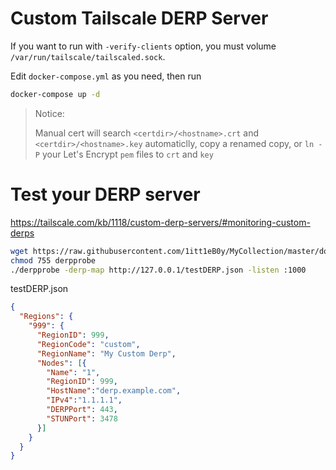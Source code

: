 # Custom Tailscale DERP Server

If you want to run with `-verify-clients` option, you must volume `/var/run/tailscale/tailscaled.sock`.

Edit `docker-compose.yml` as you need, then run

```bash
docker-compose up -d
```

> Notice: 
> 
> Manual cert will search `<certdir>/<hostname>.crt` and `<certdir>/<hostname>.key` automaticlly, copy a renamed copy, or `ln -P` your Let's Encrypt `pem` files to `crt` and `key`

# Test your DERP server

https://tailscale.com/kb/1118/custom-derp-servers/#monitoring-custom-derps

```bash
wget https://raw.githubusercontent.com/1itt1eB0y/MyCollection/master/docker/derper/derpprobe
chmod 755 derpprobe
./derpprobe -derp-map http://127.0.0.1/testDERP.json -listen :1000
```

testDERP.json
```json
{
  "Regions": {
    "999": {
      "RegionID": 999,
      "RegionCode": "custom",
      "RegionName": "My Custom Derp",
      "Nodes": [{
        "Name": "1",
        "RegionID": 999,
        "HostName":"derp.example.com",
        "IPv4":"1.1.1.1",
        "DERPPort": 443,
        "STUNPort": 3478
      }]
    }
  }
}
```
